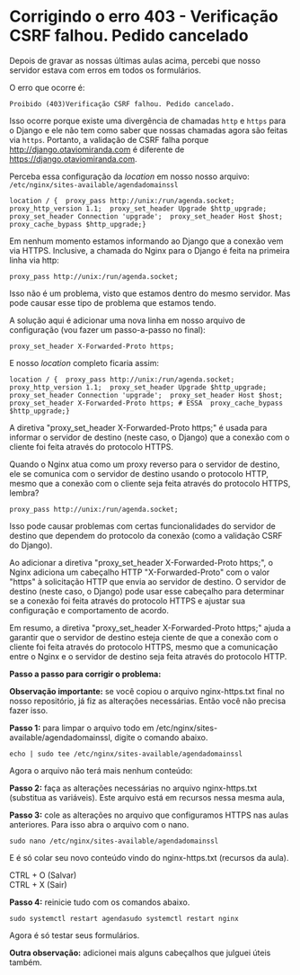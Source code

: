 # Corrigindo o erro 403 - Verificação CSRF falhou. Pedido cancelado

Depois de gravar as nossas últimas aulas acima, percebi que nosso servidor estava com erros em todos os formulários.

O erro que ocorre é:

```
Proibido (403)Verificação CSRF falhou. Pedido cancelado.
```

Isso ocorre porque existe uma divergência de chamadas `http` e `https` para o Django e ele não tem como saber que nossas chamadas agora são feitas via `https`. Portanto, a validação de CSRF falha porque http://django.otaviomiranda.com é diferente de https://django.otaviomiranda.com.

Perceba essa configuração da _location_ em nosso nosso arquivo: `/etc/nginx/sites-available/agendadomainssl`

```
location / {  proxy_pass http://unix:/run/agenda.socket;  proxy_http_version 1.1;  proxy_set_header Upgrade $http_upgrade;  proxy_set_header Connection 'upgrade';  proxy_set_header Host $host;  proxy_cache_bypass $http_upgrade;}
```

Em nenhum momento estamos informando ao Django que a conexão vem via HTTPS. Inclusive, a chamada do Nginx para o Django é feita na primeira linha via http:

```
proxy_pass http://unix:/run/agenda.socket;
```

Isso não é um problema, visto que estamos dentro do mesmo servidor. Mas pode causar esse tipo de problema que estamos tendo.

A solução aqui é adicionar uma nova linha em nosso arquivo de configuração (vou fazer um passo-a-passo no final):

```
proxy_set_header X-Forwarded-Proto https;
```

E nosso _location_ completo ficaria assim:

```
location / {  proxy_pass http://unix:/run/agenda.socket;  proxy_http_version 1.1;  proxy_set_header Upgrade $http_upgrade;  proxy_set_header Connection 'upgrade';  proxy_set_header Host $host;  proxy_set_header X-Forwarded-Proto https; # ESSA  proxy_cache_bypass $http_upgrade;}
```

A diretiva "proxy\_set\_header X-Forwarded-Proto https;" é usada para informar o servidor de destino (neste caso, o Django) que a conexão com o cliente foi feita através do protocolo HTTPS.

Quando o Nginx atua como um proxy reverso para o servidor de destino, ele se comunica com o servidor de destino usando o protocolo HTTP, mesmo que a conexão com o cliente seja feita através do protocolo HTTPS, lembra?

```
proxy_pass http://unix:/run/agenda.socket;
```

Isso pode causar problemas com certas funcionalidades do servidor de destino que dependem do protocolo da conexão (como a validação CSRF do Django).

Ao adicionar a diretiva "proxy\_set\_header X-Forwarded-Proto https;", o Nginx adiciona um cabeçalho HTTP "X-Forwarded-Proto" com o valor "https" à solicitação HTTP que envia ao servidor de destino. O servidor de destino (neste caso, o Django) pode usar esse cabeçalho para determinar se a conexão foi feita através do protocolo HTTPS e ajustar sua configuração e comportamento de acordo.

Em resumo, a diretiva "proxy\_set\_header X-Forwarded-Proto https;" ajuda a garantir que o servidor de destino esteja ciente de que a conexão com o cliente foi feita através do protocolo HTTPS, mesmo que a comunicação entre o Nginx e o servidor de destino seja feita através do protocolo HTTP.

**Passo a passo para corrigir o problema:**

**Observação importante:** se você copiou o arquivo nginx-https.txt final no nosso repositório, já fiz as alterações necessárias. Então você não precisa fazer isso.

**Passo 1:** para limpar o arquivo todo em /etc/nginx/sites-available/agendadomainssl, digite o comando abaixo.

```
echo | sudo tee /etc/nginx/sites-available/agendadomainssl
```

Agora o arquivo não terá mais nenhum conteúdo:

**Passo 2:** faça as alterações necessárias no arquivo nginx-https.txt (substitua as variáveis). Este arquivo está em recursos nessa mesma aula,

**Passo 3:** cole as alterações no arquivo que configuramos HTTPS nas aulas anteriores. Para isso abra o arquivo com o nano.

```
sudo nano /etc/nginx/sites-available/agendadomainssl
```

E é só colar seu novo conteúdo vindo do nginx-https.txt (recursos da aula).

CTRL + O (Salvar)  
CTRL + X (Sair)

**Passo 4:** reinicie tudo com os comandos abaixo.

```
sudo systemctl restart agendasudo systemctl restart nginx
```

Agora é só testar seus formulários.

**Outra observação:** adicionei mais alguns cabeçalhos que julguei úteis também.